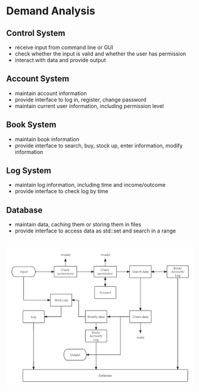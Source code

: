 # Demand Analysis
## Control System
- receive input from command line or GUI
- check whether the input is valid and whether the user has permission
- interact with data and provide output
## Account System
- maintain account information
- provide interface to log in, register, change password
- maintain current user information, including permission level
## Book System
- maintain book information
- provide interface to search, buy, stock up, enter information, modify information
## Log System
- maintain log information, including time and income/outcome
- provide interface to check log by time
## Database
- maintain data, caching them or storing them in files
- provide interface to access data as std::set and search in a range
## ![](picture/graph.png)
